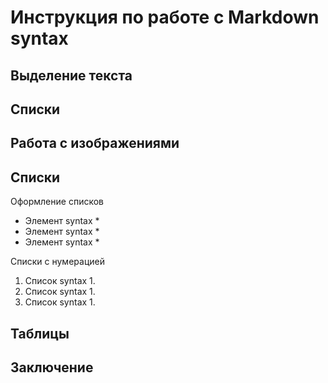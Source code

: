 # Инструкция по работе с Markdown syntax

## Выделение текста

## Списки

## Работа с изображениями

## Списки
Оформление списков
* Элемент syntax *
* Элемент syntax *
* Элемент syntax *

Списки с нумерацией
1. Список syntax 1.
2. Список syntax 1.
3. Список syntax 1.


## Таблицы

## Заключение

